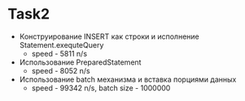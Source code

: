 # Task2
* Конструирование INSERT как строки и исполнение Statement.exequteQuery
  - speed - 5811 n/s
* Использование PreparedStatement
  - speed - 8052 n/s
* Использование batch механизма и вставка порциями данных
  - speed - 99342 n/s, batch size - 1000000
